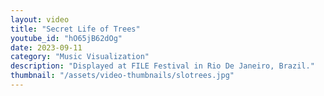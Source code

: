 ```yaml
---
layout: video
title: "Secret Life of Trees"
youtube_id: "hO65jB62dOg"
date: 2023-09-11
category: "Music Visualization"
description: "Displayed at FILE Festival in Rio De Janeiro, Brazil."
thumbnail: "/assets/video-thumbnails/slotrees.jpg"
---
```

